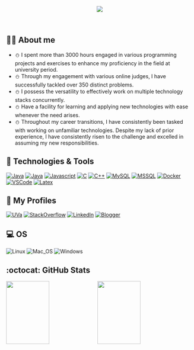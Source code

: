 <div align="center"> <img src="./images/header-image.png"> </div>
<br>
<br>
<!-- <img align="right" width="400" height="250" alt="boy with computer" src="./images/coffee.png" /> -->

## :man_office_worker: About me

- :snowman: I spent more than 3000 hours engaged in various programming projects and exercises to enhance my proficiency in the field at university period.
- :snowman: Through my engagement with various online judges, I have successfully tackled over 350 distinct problems.
- :snowman: I possess the versatility to effectively work on multiple technology stacks concurrently.
- :snowman: Have a facility for learning and applying new technologies with ease whenever the need arises.
- :snowman: Throughout my career transitions, I have consistently been tasked with working on unfamiliar technologies. Despite my lack of prior experience, I have consistently risen to the challenge and excelled in assuming my new responsibilities.
  <br>

## :fork_and_knife: Technologies & Tools

[![Java](https://img.shields.io/badge/Code-Java-informational?style=for-the-badge&logo=Java&labelColor=17202A&color=1abc9c)](https://www.java.com/en/download/help/whatis_java.html)
[![Java](https://img.shields.io/badge/Code-Spring-informational?style=for-the-badge&logo=Spring&labelColor=17202A&color=1abc9c)](https://spring.io/projects/spring-boot)
[![Javascript](https://img.shields.io/badge/Code-Javascript-informational?style=for-the-badge&logo=Javascript&labelColor=17202A&color=1abc9c)](https://developer.mozilla.org/en-US/docs/Web/JavaScript)
[![C](https://img.shields.io/badge/Code-C-informational?style=for-the-badge&logo=c&labelColor=17202A&color=1abc9c)](https://www.cprogramming.com/)
[![C++](https://img.shields.io/badge/Code-C++-informational?style=for-the-badge&logo=c%2B%2B&labelColor=17202A&color=1abc9c)](https://isocpp.org/)
[![MySQL](https://img.shields.io/badge/DB-MySQL-informational?style=for-the-badge&logo=mysql&labelColor=17202A&color=1abc9c)](https://www.mysql.com/)
[![MSSQL](https://img.shields.io/badge/DB-MSSQL-informational?style=for-the-badge&logo=mssql&labelColor=17202A&color=1abc9c)](https://www.microsoft.com/en-us/sql-server)
[![Docker](https://img.shields.io/badge/Tools-Docker-informational?style=for-the-badge&logo=Docker&labelColor=17202A&color=1abc9c)](https://www.docker.com/)
[![VSCode](https://img.shields.io/badge/Editor-Visual_Studio_Code-informational?style=for-the-badge&logo=visual-studio-code&logoColor=007ACC&labelColor=17202A&color=1abc9c)](https://code.visualstudio.com/)
[![Latex](https://img.shields.io/badge/Latex-★★☆-lightgrey?labelColor=008080&logo=LaTeX&style=for-the-badge&logoColor=white)](https://www.latex-project.org/)

## :ghost: My Profiles

[![UVa](https://img.shields.io/badge/online_judge-uva-F34B7D?style=for-the-badge&logo=none)](https://uhunt.onlinejudge.org/id/370372)
[![StackOverflow](https://img.shields.io/badge/profile-stack_overflow-F2740D?style=for-the-badge&logo=stackoverflow)](https://stackoverflow.com/users/8515899/nazran-khondokar)
[![LinkedIn](https://img.shields.io/badge/profile-Linked_in-0E76E8?style=for-the-badge&logo=linkedin)](https://www.linkedin.com/in/nazran91)
[![Blogger](https://img.shields.io/badge/profile-blogger-FC4F08?style=for-the-badge&logo=blogger)](https://2d-15point7.blogspot.com/)

## :computer: OS

![Linux](https://img.shields.io/badge/-Linux-FCC624?logo=Linux&style=for-the-badge&logoColor=black)
![Mac_OS](https://img.shields.io/badge/-Mac_OS-999999?logo=Apple&style=for-the-badge&logoColor=white)
![Windows](https://img.shields.io/badge/-Windows-00A4EF?logo=Windows&style=for-the-badge&logoColor=white)

## :octocat: GitHub Stats

<div style="display: flex; flex-direction: row;">

  <img width="48%" height="170" src="https://github-readme-stats-sigma-five.vercel.app/api?username=NazranKhondokar&show_icons=true&include_all_commits=true&count_private=true&title_color=ffffff&text_color=ffffff&icon_color=3498DB&bg_color=2c3e50" />
  <span>&nbsp;</span>
  <img width="48%" height="170" src="https://streak-stats.demolab.com?user=NazranKhondokar&height=170&border_radius=5&date_format=j%20M%5B%20Y%5D" />

</div>

<!--
Previous Github Stats

<a href="https://github.com/NazranKhondokar">
  <img align="center" src="https://github-readme-stats.vercel.app/api?username=NazranKhondokar&show_icons=true&include_all_commits=true&line_height=27&count_private=true&title_color=76D7C4&text_color=c9cacc&icon_color=3498DB&bg_color=2c3e50" alt="Nazran's GitHub Stats" />
</a>

<a href="https://github.com/NazranKhondokar">
  <img align="center" src="https://github-readme-stats.vercel.app/api/top-langs/?username=NazranKhondokar&hide=java,objective-c&title_color=76D7C4&text_color=c9cacc&icon_color=F0DB4F&bg_color=2c3e50" />
</a>

<a href="https://github.com/NazranKhondokar/nazrankhondokar.github.io">
  <img align="center" src="https://github-readme-stats.vercel.app/api/pin/?username=NazranKhondokar&repo=nazrankhondokar.github.io&title_color=76D7C4&text_color=c9cacc&icon_color=3498DB&bg_color=2c3e50" />
</a>
-->

<!-- Definitions -->

[nazran]: https://github.com/NazranKhondokar
[javascript]: https://developer.mozilla.org/en-US/docs/Web/JavaScript
[reactjs]: https://reactjs.org/
[reactnative]: https://reactnative.dev/
[docker]: https://www.docker.com/
[visualstudio]: https://code.visualstudio.com/
